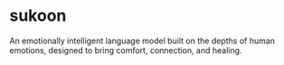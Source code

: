 # sukoon
An emotionally intelligent language model built on the depths of human emotions, designed to bring comfort, connection, and healing.
